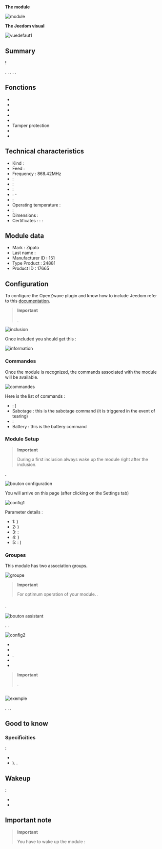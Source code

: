 # 

**The module**

![module](images/zipato.minikeypad/module.jpg)

**The Jeedom visual**

![vuedefaut1](images/zipato.minikeypad/vuedefaut1.jpg)

## Summary

 !

. . . . .

## Fonctions

-   
-   
-   
-   
-   
-   Tamper protection
-   
-   

## Technical characteristics

-   Kind : 
-   Feed : 
-   Frequency : 868.42MHz
-    : 
-    : 
-    : 
-    : -
-    : 
-   Operating temperature : 
-    : 
-   Dimensions : 
-   Certificates :  :  : 

## Module data

-   Mark : Zipato
-   Last name : 
-   Manufacturer ID : 151
-   Type Product : 24881
-   Product ID : 17665

## Configuration

To configure the OpenZwave plugin and know how to include Jeedom refer to this [documentation](https://doc.jeedom.com/en_US/plugins/automation%20protocol/openzwave/).

> **Important**
>
> .

![inclusion](images/zipato.minikeypad//inclusion.jpg)

Once included you should get this :

![information](images/zipato.minikeypad/information.jpg)

### Commandes

Once the module is recognized, the commands associated with the module will be available.

![commandes](images/zipato.minikeypad/commandes.jpg)

Here is the list of commands :

-    : )
-   Sabotage : this is the sabotage command (it is triggered in the event of tearing)
-    : 
-   Battery : this is the battery command

### Module Setup

> **Important**
>
> During a first inclusion always wake up the module right after the inclusion.

.

![bouton configuration](images/plugin/bouton_configuration.jpg)

You will arrive on this page (after clicking on the Settings tab)

![config1](images/zipato.minikeypad/config1.jpg)

Parameter details :

-   1: )
-   2: )
-   3:  : 
-   4: )
-   5:  : )

### Groupes

This module has two association groups.

![groupe](images/zipato.minikeypad/groupe.jpg)

> **Important**
>
> For optimum operation of your module. .

### 

.

![bouton assistant](images/plugin/bouton_assistant.jpg)

. .

![config2](images/zipato.minikeypad/config2.jpg)

-   
-   
-   .
-   
-   

> **Important**
>
> .

## 

![exemple](images/zipato.minikeypad/exemple.jpg)

. . .

## Good to know

### Specificities

 :

-   
-   ). .

## Wakeup

 :

-   
-   

## Important note

> **Important**
>
> You have to wake up the module : 
